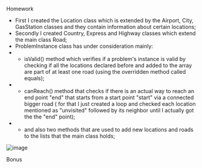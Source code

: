 Homework
- First I created the Location class which is extended by the Airport, City, GasStation classes and they contain information about certain locations;
- Secondly I created Country, Express and Highway classes which extend the main class Road;
- ProblemInstance class has under consideration mainly: 
- - isValid() method which verifies if a problem's instance is valid by checking if all the locations declared before and added to the array are part of at least one road (using the overridden method called equals);
- - canReach() method that checks if there is an actual way to reach an end point "end" that starts from a start point "start" via a connected bigger road ( for that I just created a loop and checked each location mentioned as "unvisited" followed by its neighbor until I actually got the the "end" point);
- - and also two methods that are used to add new locations and roads to the lists that the main class holds;

![image](https://user-images.githubusercontent.com/100404656/224396524-5ced3195-699f-4c38-b362-627caf04d50f.png)


Bonus
